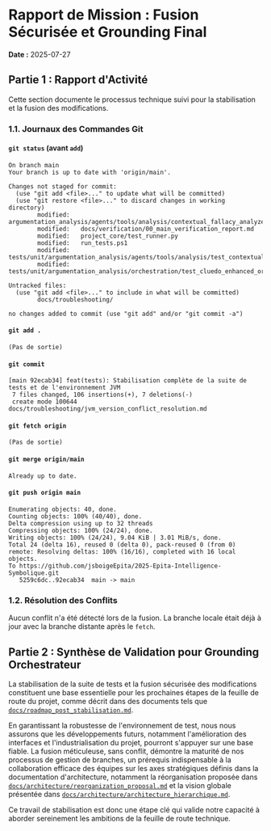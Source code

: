 # Rapport de Mission : Fusion Sécurisée et Grounding Final

**Date :** 2025-07-27

## Partie 1 : Rapport d'Activité

Cette section documente le processus technique suivi pour la stabilisation et la fusion des modifications.

### 1.1. Journaux des Commandes Git

#### `git status` (avant `add`)
```
On branch main
Your branch is up to date with 'origin/main'.

Changes not staged for commit:
  (use "git add <file>..." to update what will be committed)
  (use "git restore <file>..." to discard changes in working directory)
        modified:   argumentation_analysis/agents/tools/analysis/contextual_fallacy_analyzer.py
        modified:   docs/verification/00_main_verification_report.md
        modified:   project_core/test_runner.py
        modified:   run_tests.ps1
        modified:   tests/unit/argumentation_analysis/agents/tools/analysis/test_contextual_fallacy_analyzer.py
        modified:   tests/unit/argumentation_analysis/orchestration/test_cluedo_enhanced_orchestrator.py

Untracked files:
  (use "git add <file>..." to include in what will be committed)
        docs/troubleshooting/

no changes added to commit (use "git add" and/or "git commit -a")
```

#### `git add .`
```
(Pas de sortie)
```

#### `git commit`
```
[main 92ecab34] feat(tests): Stabilisation complète de la suite de tests et de l'environnement JVM
 7 files changed, 106 insertions(+), 7 deletions(-)
 create mode 100644 docs/troubleshooting/jvm_version_conflict_resolution.md
```

#### `git fetch origin`
```
(Pas de sortie)
```

#### `git merge origin/main`
```
Already up to date.
```

#### `git push origin main`
```
Enumerating objects: 40, done.
Counting objects: 100% (40/40), done.
Delta compression using up to 32 threads
Compressing objects: 100% (24/24), done.
Writing objects: 100% (24/24), 9.04 KiB | 3.01 MiB/s, done.
Total 24 (delta 16), reused 0 (delta 0), pack-reused 0 (from 0)
remote: Resolving deltas: 100% (16/16), completed with 16 local objects.
To https://github.com/jsboigeEpita/2025-Epita-Intelligence-Symbolique.git
   5259c6dc..92ecab34  main -> main
```

### 1.2. Résolution des Conflits
Aucun conflit n'a été détecté lors de la fusion. La branche locale était déjà à jour avec la branche distante après le `fetch`.

## Partie 2 : Synthèse de Validation pour Grounding Orchestrateur

La stabilisation de la suite de tests et la fusion sécurisée des modifications constituent une base essentielle pour les prochaines étapes de la feuille de route du projet, comme décrit dans des documents tels que [`docs/roadmap_post_stabilisation.md`](docs/maintenance/roadmap_post_stabilisation.md:25).

En garantissant la robustesse de l'environnement de test, nous nous assurons que les développements futurs, notamment l'amélioration des interfaces et l'industrialisation du projet, pourront s'appuyer sur une base fiable. La fusion méticuleuse, sans conflit, démontre la maturité de nos processus de gestion de branches, un prérequis indispensable à la collaboration efficace des équipes sur les axes stratégiques définis dans la documentation d'architecture, notamment la réorganisation proposée dans [`docs/architecture/reorganization_proposal.md`](docs/architecture/reorganization_proposal.md:1) et la vision globale présentée dans [`docs/architecture/architecture_hierarchique.md`](docs/architecture/architecture_hierarchique.md:1149).

Ce travail de stabilisation est donc une étape clé qui valide notre capacité à aborder sereinement les ambitions de la feuille de route technique.